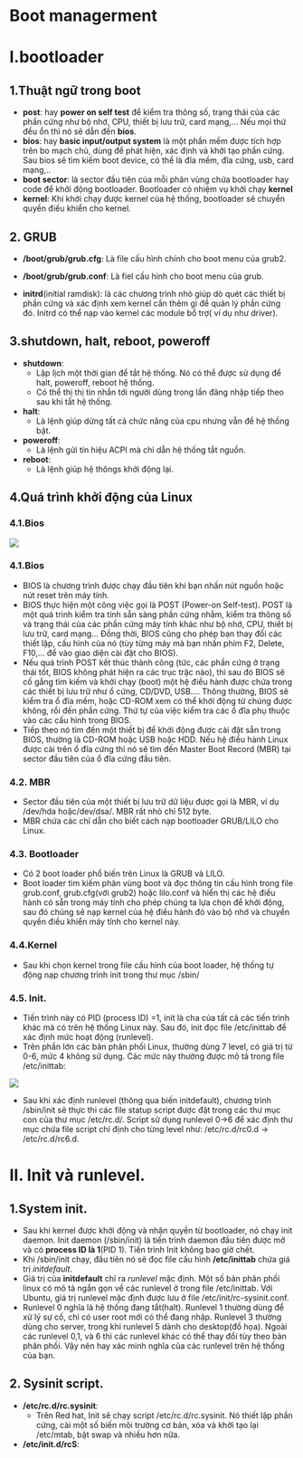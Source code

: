 # Boot managerment

# I.bootloader
## 1.Thuật ngữ trong boot
- **post**: hay **power on self test** để kiểm tra thông số, trạng thái của các phần cứng như bộ nhớ, CPU, thiết bị lưu trữ, card mạng,... Nếu mọi thứ đều ổn thì nó sẽ dẫn đến **bios**.
- **bios**: hay **basic input/output system** là một phần mềm được tích hợp trên bo mạch chủ, dùng để phát hiện, xác định và khởi tạo phần cứng. Sau bios sẽ tìm kiếm boot device, có thể là đĩa mềm, đĩa cứng, usb, card mạng,..
- **boot sector**: là sector đầu tiên của mỗi phân vùng chứa bootloader hay code để khởi động bootloader. Bootloader có nhiệm vụ khởi chạy **kernel**
- **kernel**: Khi khởi chạy được kernel của hệ thống, bootloader sẽ chuyển quyền điều khiển cho kernel.

## 2. GRUB
- **/boot/grub/grub.cfg**: Là file cấu hình chính cho boot menu của grub2.
- **/boot/grub/grub.conf**: Là fiel cấu hình cho boot menu của grub.

- **initrd**(initial ramdisk): là các chương trình nhỏ giúp dò quét các thiết bị phần cứng và xác định xem kernel cần thêm gì để quản lý phần cứng đó. Initrd có thể nạp vào kernel các module bổ trợ( ví dụ như driver).

## 3.shutdown, halt, reboot, poweroff
- **shutdown**:
    - Lập lịch một thời gian để tắt hệ thống. Nó có thể được sử dụng để halt, poweroff, reboot hệ thống.
    - Có thể thị thị tin nhắn tới người dùng trong lần đăng nhập tiếp theo sau khi tắt hệ thống.
- **halt**:
    - Là lệnh giúp dừng tất cả chức năng của cpu nhưng vẫn để hệ thống bật.
- **poweroff**:
    - Là lệnh gửi tín hiệu ACPI mà chỉ dẫn hệ thống tắt nguồn.
- **reboot**:
    - Là lệnh giúp hệ thôngs khởi động lại.

## 4.Quá trình khởi động của Linux
### 4.1.Bios

![](https://i.imgur.com/4Bu61ZW.png)

### 4.1.Bios
- BIOS là chương trình được chạy đầu tiên khi bạn nhấn nút nguồn hoặc nút reset trên máy tính.
- BIOS thực hiện một công việc gọi là POST (Power-on Self-test). POST là một quá trình kiểm tra tính sẵn sàng phần cứng nhằm, kiểm tra thông số và trạng thái của các phần cứng máy tính khác như bộ nhớ, CPU, thiết bị lưu trữ, card mạng… Đồng thời, BIOS cũng cho phép bạn thay đổi các thiết lập, cấu hình của nó (tùy từng máy mà bạn nhấn phím F2, Delete, F10,… để vào giao diện cài đặt cho BIOS).
- Nếu quá trình POST kết thúc thành công (tức, các phần cứng ở trạng thái tốt, BIOS không phát hiện ra các trục trặc nào), thì sau đó BIOS sẽ cố gắng tìm kiếm và khởi chạy (boot) một hệ điều hành được chứa trong các thiết bị lưu trữ như ổ cứng, CD/DVD, USB….
Thông thường, BIOS sẽ kiểm tra ổ đĩa mềm, hoặc CD-ROM xem có thể khởi động từ chúng được không, rồi đến phần cứng. Thứ tự của việc kiểm tra các ổ đĩa phụ thuộc vào các cấu hình trong BIOS.
- Tiếp theo nó tìm đến một thiết bị để khởi động được cài đặt sẵn trong BIOS, thường là CD-ROM hoặc USB hoặc HDD. Nếu hệ điều hành Linux được cài trên ổ đĩa cứng thì nó sẽ tìm đến Master Boot Record (MBR) tại sector đầu tiên của ổ đĩa cứng đầu tiên.

### 4.2. MBR
- Sector đầu tiên của một thiết bị lưu trữ dữ liệu được gọi là MBR, ví dụ /dev/hda hoặc/dev/dsa/. MBR rất nhỏ chỉ 512 byte.
- MBR chứa các chỉ dẫn cho biết cách nạp bootloader GRUB/LILO cho Linux.

### 4.3. Bootloader

- Có 2 boot loader phổ biến trên Linux là GRUB và LILO.
- Boot loader tìm kiếm phân vùng boot và đọc thông tin cấu hình trong file grub.conf, grub.cfg(với grub2) hoặc lilo.conf và hiển thị các hệ điều hành có sẵn trong máy tính cho phép chúng ta lựa chọn để khởi động, sau đó chúng sẽ nạp kernel của hệ điều hành đó vào bộ nhớ và chuyển quyền điều khiển máy tính cho kernel này.

### 4.4.Kernel
- Sau khi chọn kernel trong file cấu hình của boot loader, hệ thống tự động nạp chương trình init trong thư mục /sbin/

### 4.5. Init.

- Tiến trình này có PID (process ID) =1, init là cha của tất cả các tiến trình khác mà có trên hệ thống Linux này. Sau đó, init đọc file /etc/inittab để xác định mức hoạt động (runlevel).
- Trên phần lớn các bản phân phối Linux, thường dùng 7 level, có giá trị từ 0-6, mức 4 không sử dụng. Các mức này thường được mô tả trong file /etc/inittab:

![](https://i.imgur.com/NckcRXC.png)

- Sau khi xác định runlevel (thông qua biến initdefault), chương trình /sbin/init sẽ thực thi các file statup script được đặt trong các thư mục con của thư mục /etc/rc.d/. Script sử dụng runlevel 0->6 để xác định thư mục chứa file script chỉ định cho từng level như: /etc/rc.d/rc0.d -> /etc/rc.d/rc6.d. 

# II. Init và runlevel.
## 1.System init.
- Sau khi kernel được khởi động và nhận quyền từ bootloader, nó chạy init daemon. Init daemon (/sbin/init) là tiến trình daemon đầu tiên được mở và có **process ID là 1**(PID 1). Tiến trình Init không bao giờ chết.
- Khi /sbin/init chạy, đầu tiên nó sẽ đọc file cấu hình **/etc/inittab** chứa giá trị *initdefault*.
- Giá trị của **initdefault** chỉ ra *runlevel* mặc định. Một số bản phân phối linux có mô tả ngắn gọn về các runlevel ở trong file /etc/inittab. Với Ubuntu, giá trị runlevel mặc định được lưu ở file /etc/init/rc-sysinit.conf.
- Runlevel 0 nghĩa là hệ thống đang tắt(halt). Runlevel 1 thường dùng để xử lý sự cố, chỉ có user root mới có thể đang nhập. Runlevel 3 thường dùng cho server, trong khi runlevel 5 dành cho desktop(đồ họa). Ngoài các runlevel 0,1, và 6 thì các runlevel khác có thể thay đổi tùy theo bản phân phối. Vậy nên hay xác minh nghĩa của các runlevel trên hệ thống của bạn.

## 2. Sysinit script.
- **/etc/rc.d/rc.sysinit**:
    - Trên Red hat, Init sẽ chạy script /etc/rc.d/rc.sysinit. Nó thiết lập phần cứng, cài một số biến môi trường cơ bản, xóa và khởi tạo lại /etc/mtab, bật swap và nhiều hơn nữa.
- **/etc/init.d/rcS**: 
    



